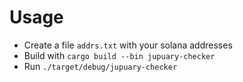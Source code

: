 # Usage

* Create a file `addrs.txt` with your solana addresses
* Build with `cargo build --bin jupuary-checker`
* Run `./target/debug/jupuary-checker`
